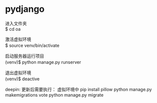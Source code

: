 
# pydjango

进入文件夹  
$ cd oa 

激活虚拟环境  
$ source venv/bin/activate　　

启动服务器运行项目  
(venv)$ python manage.py runserver　　

退出虚拟环境  
(venv)$ deactive　　


deepin: 更新后需要执行：
    虚拟环境中
        pip install pillow
        python manage.py makemigrations vote
        python manage.py migrate